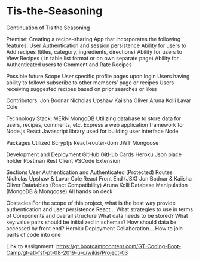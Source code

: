 # Tis-the-Seasoning

Continuation of Tis the Seasoning

Premise: Creating a recipe-sharing App that incorporates the following features: User Authentication and session persistence Ability for users to Add recipes (titles, category, ingredients, directions) Ability for users to View Recipes ( in table list format or on own separate page) Ability for Authenticated users to Comment and Rate Recipes

Possible future Scope User specific profile pages upon login Users having ability to follow/ subscribe to other members’ page or recipes Users receiving suggested recipes based on prior searches or likes

Contributors: Jon Bodnar Nicholas Upshaw Kaiisha Oliver Aruna Kolli Lavar Cole

Technology Stack: MERN MongoDB Utilizing database to store data for users, recipes, comments, etc. Express a web application framework for Node.js React Javascript library used for building user interface Node

Packages Utilized Bcryptjs React-router-dom JWT Mongoose

Development and Deployment GitHub GitHub Cards Heroku Json place holder Postman Rest Client VSCode Extension

Sections User Authentication and Authenticated (Protected) Routes Nicholas Upshaw & Lavar Cole React Front End (JSX) Jon Bodnar & Kaiisha Oliver Datatables (React Compatibility) Aruna Kolli Database Manipulation (MongoDB & Mongoose) All hands on deck

Obstacles For the scope of this project, what is the best way provide authentication and user persistence React… What strategies to use in terms of Components and overall structure What data needs to be stored? What key:value pairs should be initialized in schemas? How should data be accessed by front end? Heroku Deployment Collaboration… How to join parts of code into one

Link to Assignment: https://gt.bootcampcontent.com/GT-Coding-Boot-Camp/gt-atl-fsf-pt-08-2019-u-c/wikis/Project-03